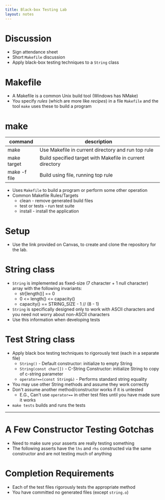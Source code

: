 ```yaml
---
title: Black-box Testing Lab
layout: notes
---
```


# Discussion
* Sign attendance sheet
* Short `Makefile` discussion
* Apply black-box testing techniques to a `String` class

# Makefile
<script src="https://gist.github.com/mjdecker/9be8120fcd74d6dcceebec9dcbc905a6.js?file=Makefile"></script>

* A Makefile is a common Unix build tool (Windows has NMake)
* You specify *rules* (which are more like *recipes*) in a file `Makefile` and the tool `make` uses these to build a program

# make

|command|description|
|---|---|
|make|Use Makefile in current directory and run top rule|
|make target|Build specified target with Makefile in current directory|
|make -f file|Build using file, running top rule|

* Uses `Makefile` to build a program or perform some other operation
* Common Makefile Rules/Targets
	* clean - remove generated build files
	* test or tests - run test suite
	* install - install the application

# Setup
* Use the link provided on Canvas, to create and clone the repository for the lab.

# String class
* `String` is implemented as fixed-size (7 character + 1 null character) array with the following invariants:
	* str[length()] == 0
	* 0 <= length() <= capacity()
	* capacity() == STRING_SIZE - 1 // (8 - 1)
* `String` is specifically designed only to work with ASCII characters and you need not worry about non-ASCII characters
* Use this information when developing tests

# Test String class
* Apply black box testing techniques to rigorously test (each in a separate file)
	* `String()` - Default constructor: initialize to empty String
	* `String(const char[])` - C-String Constructor: initialize String to copy of c-string parameter
	* `operator==(const String&)` - Performs standard string equality
* You may use other String methods and assume they work correctly
* Don't assume another method/constructor works if it is untested
	* E.G., Can't use `operator==` in other test files until you have made sure it works
* `make tests` builds and runs the tests

---

# A Few Constructor Testing Gotchas
<script src="https://gist.github.com/mjdecker/7da39b1afa3371a8d88d962d8d5b3892.js?file=test_constructors.cpp"></script>

* Need to make sure your asserts are really testing something
* The following asserts have the `lhs` and `rhs` constructed via the same constructor and are not testing much of anything

# Completion Requirements
* Each of the test files rigorously tests the appropriate method
* You have committed no generated files (except `string.o`)
